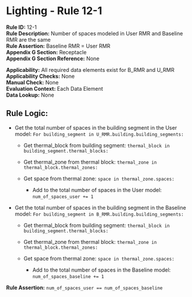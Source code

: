
# Lighting - Rule 12-1

**Rule ID:** 12-1  
**Rule Description:** Number of spaces modeled in User RMR and Baseline RMR are the same  
**Rule Assertion:** Baseline RMR = User RMR  
**Appendix G Section:** Receptacle  
**Appendix G Section Reference:** None  

**Applicability:** All required data elements exist for B_RMR and U_RMR  
**Applicability Checks:** None  
**Manual Check:** None  
**Evaluation Context:** Each Data Element  
**Data Lookup:** None  

## Rule Logic:  

- Get the total number of spaces in the building segment in the User model: ```For building_segment in U_RMR.building.building_segments:```  

  - Get thermal_block from building segment: ```thermal_block in building_segment.thermal_blocks:```

  - Get thermal_zone from thermal block: ```thermal_zone in thermal_block.thermal_zones:```

  - Get space from thermal zone: ```space in thermal_zone.spaces:```  

    - Add to the total number of spaces in the User model: ```num_of_spaces_user += 1```

- Get the total number of spaces in the building segment in the Baseline model: ```For building_segment in B_RMR.building.building_segments:```  

  - Get thermal_block from building segment: ```thermal_block in building_segment.thermal_blocks:```

  - Get thermal_zone from thermal block: ```thermal_zone in thermal_block.thermal_zones:```

  - Get space from thermal zone: ```space in thermal_zone.spaces:```  

    - Add to the total number of spaces in the Baseline model: ```num_of_spaces_baseline += 1```

**Rule Assertion:** ```num_of_spaces_user == num_of_spaces_baseline```  
